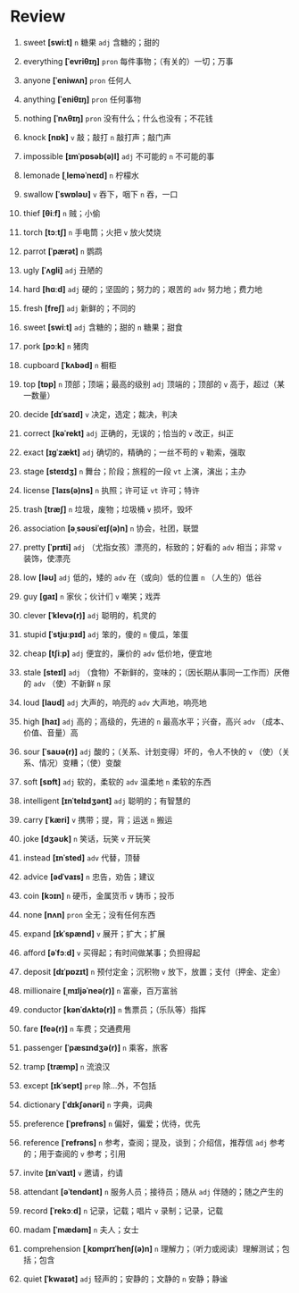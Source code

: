 # Review
1. sweet **[swi:t]** `n` 糖果 `adj` 含糖的；甜的

2. everything **[ˈevriθɪŋ]** `pron` 每件事物；（有关的）一切；万事

3. anyone **[ˈeniwʌn]** `pron` 任何人

4. anything **[ˈeniθɪŋ]** `pron` 任何事物

5. nothing **[ˈnʌθɪŋ]** `pron` 没有什么；什么也没有；不花钱

6. knock **[nɒk]** `v` 敲；敲打 `n` 敲打声；敲门声

7. impossible **[ɪmˈpɒsəb(ə)l]** `adj` 不可能的 `n` 不可能的事

8. lemonade **[ˌleməˈneɪd]** `n` 柠檬水

9. swallow **[ˈswɒləʊ]** `v` 吞下，咽下 `n` 吞，一口

10. thief **[θiːf]** `n` 贼；小偷

11. torch **[tɔːtʃ]** `n` 手电筒；火把 `v` 放火焚烧

12. parrot **[ˈpærət]** `n` 鹦鹉

13. ugly **[ˈʌɡli]** `adj` 丑陋的

14. hard **[hɑːd]** `adj` 硬的；坚固的；努力的；艰苦的 `adv` 努力地；费力地

15. fresh **[freʃ]** `adj` 新鲜的；不同的

16. sweet **[swiːt]** `adj` 含糖的；甜的 `n` 糖果；甜食

17. pork **[pɔːk]** `n` 猪肉

18. cupboard **[ˈkʌbəd]** `n` 橱柜

19. top **[tɒp]** `n` 顶部；顶端；最高的级别 `adj` 顶端的；顶部的 `v` 高于，超过（某一数量）

20. decide **[dɪˈsaɪd]** `v` 决定，选定；裁决，判决

21. correct **[kəˈrekt]** `adj` 正确的，无误的；恰当的 `v` 改正，纠正

22. exact **[ɪɡˈzækt]** `adj` 确切的，精确的；一丝不苟的 `v` 勒索，强取

23. stage **[steɪdʒ]** `n` 舞台；阶段；旅程的一段 `vt` 上演，演出；主办

24. license **[ˈlaɪs(ə)ns]** `n` 执照；许可证 `vt` 许可；特许

25. trash **[træʃ]** `n` 垃圾，废物；垃圾桶 `v` 损坏，毁坏

26. association **[əˌsəʊsiˈeɪʃ(ə)n]** `n` 协会，社团，联盟

27. pretty **[ˈprɪti]** `adj` （尤指女孩）漂亮的，标致的；好看的 `adv` 相当；非常 `v` 装饰，使漂亮

28. low **[ləʊ]** `adj` 低的，矮的 `adv` 在（或向）低的位置 `n` （人生的）低谷

29. guy **[ɡaɪ]** `n` 家伙；伙计们 `v` 嘲笑；戏弄

30. clever **[ˈklevə(r)]** `adj` 聪明的，机灵的

31. stupid **[ˈstjuːpɪd]** `adj` 笨的，傻的 `n` 傻瓜，笨蛋

32. cheap **[tʃiːp]** `adj` 便宜的，廉价的 `adv` 低价地，便宜地

33. stale **[steɪl]** `adj` （食物）不新鲜的，变味的；（因长期从事同一工作而）厌倦的 `adv` （使）不新鲜 `n` 尿

34. loud **[laʊd]** `adj` 大声的，响亮的 `adv` 大声地，响亮地

35. high **[haɪ]** `adj` 高的；高级的，先进的 `n` 最高水平；兴奋，高兴 `adv` （成本、价值、音量）高

37. sour **[ˈsaʊə(r)]** `adj` 酸的；（关系、计划变得）坏的，令人不快的 `v` （使）（关系、情况）变糟；（使）变酸

36. soft **[sɒft]** `adj` 软的，柔软的 `adv` 温柔地 `n` 柔软的东西

38. intelligent **[ɪnˈtelɪdʒənt]** `adj` 聪明的；有智慧的

39. carry **[ˈkæri]** `v` 携带；提，背；运送 `n` 搬运

40. joke **[dʒəʊk]** `n` 笑话，玩笑 `v` 开玩笑

41. instead **[ɪnˈsted]** `adv` 代替，顶替

42. advice **[ədˈvaɪs]** `n` 忠告，劝告；建议

43. coin **[kɔɪn]** `n` 硬币，金属货币 `v` 铸币；投币

44. none **[nʌn]** `pron` 全无；没有任何东西

45. expand **[ɪkˈspænd]** `v` 展开；扩大；扩展

46. afford **[əˈfɔːd]** `v` 买得起；有时间做某事；负担得起

47. deposit **[dɪˈpɒzɪt]** `n` 预付定金；沉积物 `v` 放下，放置；支付（押金、定金）

48. millionaire **[ˌmɪljəˈneə(r)]** `n` 富豪，百万富翁

49. conductor **[kənˈdʌktə(r)]** `n` 售票员；（乐队等）指挥

50. fare **[feə(r)]** `n` 车费；交通费用

51. passenger **[ˈpæsɪndʒə(r)]** `n` 乘客，旅客

52. tramp **[træmp]** `n` 流浪汉

53. except **[ɪkˈsept]** `prep` 除...外，不包括

54. dictionary **[ˈdɪkʃənəri]** `n` 字典，词典

55. preference **[ˈprefrəns]** `n` 偏好，偏爱；优待，优先

56. reference **[ˈrefrəns]** `n` 参考，查阅；提及，谈到；介绍信，推荐信 `adj` 参考的；用于查阅的 `v` 参考；引用

57. invite **[ɪnˈvaɪt]** `v` 邀请，约请

58. attendant **[əˈtendənt]** `n` 服务人员；接待员；随从 `adj` 伴随的；随之产生的

59. record **[ˈrekɔːd]** `n` 记录，记载；唱片 `v` 录制；记录，记载

60. madam **[ˈmædəm]** `n` 夫人；女士

61. comprehension **[ˌkɒmprɪˈhenʃ(ə)n]** `n` 理解力；（听力或阅读）理解测试；包括；包含

62. quiet **[ˈkwaɪət]** `adj` 轻声的；安静的；文静的 `n` 安静；静谧

